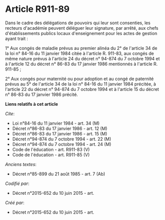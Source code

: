 # Article R911-89

Dans le cadre des délégations de pouvoirs qui leur sont consenties, les recteurs d'académie peuvent déléguer leur signature,
par arrêté, aux chefs d'établissements publics locaux d'enseignement pour les actes de gestion ayant trait : 

1° Aux congés de maladie prévus au premier alinéa du 2° de l'article 34 de la loi n° 84-16 du 11 janvier 1984 citée à
l'article R. 911-83, aux congés de même nature prévus à l'article 24 du décret n° 94-874 du 7 octobre 1994 et à l'article 12
du décret n° 86-83 du 17 janvier 1986 mentionnés à l'article R. 911-85 ; 

2° Aux congés pour maternité ou pour adoption et au congé de paternité prévus au 5° de l'article 34 de la loi n° 84-16 du 11
janvier 1984 précitée, à l'article 22 du décret n° 94-874 du 7 octobre 1994 et à l'article 15 du décret n° 86-83 du 17
janvier 1986 précité.

**Liens relatifs à cet article**

_Cite_:

  - Loi n°84-16 du 11 janvier 1984 - art. 34 (M)
  - Décret n°86-83 du 17 janvier 1986 - art. 12 (M)
  - Décret n°86-83 du 17 janvier 1986 - art. 15 (M)
  - Décret n°94-874 du 7 octobre 1994 - art. 22 (M)
  - Décret n°94-874 du 7 octobre 1994 - art. 24 (M)
  - Code de l'éducation - art. R911-83 (V)
  - Code de l'éducation - art. R911-85 (V)

_Anciens textes_:

  - Décret n°85-899 du 21 août 1985 - art. 7 (Ab)

_Codifié par_:

  - Décret n°2015-652 du 10 juin 2015 - art.

_Créé par_:

  - Décret n°2015-652 du 10 juin 2015 - art.
